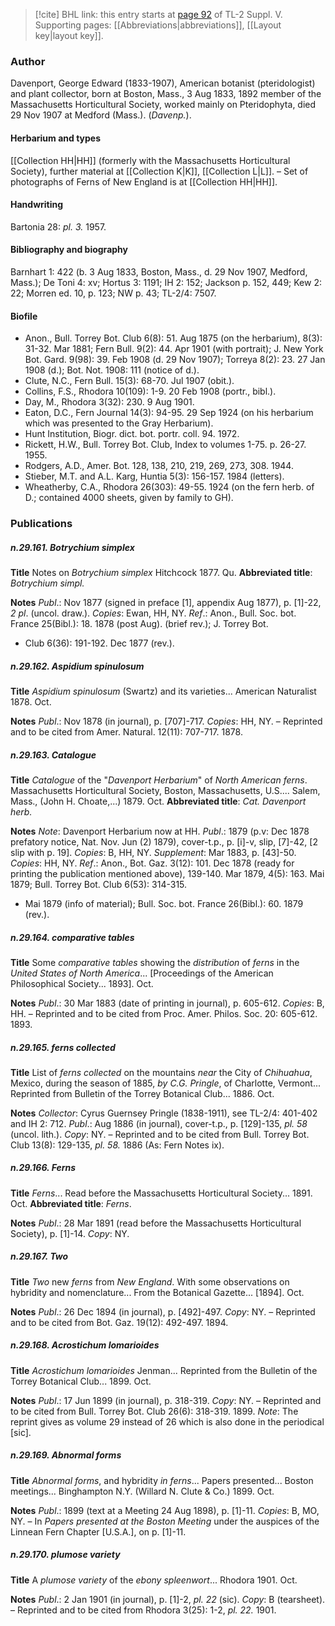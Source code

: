 > [!cite] BHL link: this entry starts at [page 92](https://www.biodiversitylibrary.org/item/103833#page/104/mode/1up) of TL-2 Suppl. V.
> Supporting pages: [[Abbreviations|abbreviations]], [[Layout key|layout key]].

### Author

Davenport, George Edward (1833-1907), American botanist (pteridologist) and plant collector, born at Boston, Mass., 3 Aug 1833, 1892 member of the Massachusetts Horticultural Society, worked mainly on Pteridophyta, died 29 Nov 1907 at Medford (Mass.). (*Davenp.*).

#### Herbarium and types

[[Collection HH|HH]] (formerly with the Massachusetts Horticultural Society), further material at [[Collection K|K]], [[Collection L|L]]. – Set of photographs of Ferns of New England is at [[Collection HH|HH]].

#### Handwriting

Bartonia 28: *pl. 3.* 1957.

#### Bibliography and biography

Barnhart 1: 422 (b. 3 Aug 1833, Boston, Mass., d. 29 Nov 1907, Medford, Mass.); De Toni 4: xv; Hortus 3: 1191; IH 2: 152; Jackson p. 152, 449; Kew 2: 22; Morren ed. 10, p. 123; NW p. 43; TL-2/4: 7507.

#### Biofile

- Anon., Bull. Torrey Bot. Club 6(8): 51. Aug 1875 (on the herbarium), 8(3): 31-32. Mar 1881; Fern Bull. 9(2): 44. Apr 1901 (with portrait); J. New York Bot. Gard. 9(98): 39. Feb 1908 (d. 29 Nov 1907); Torreya 8(2): 23. 27 Jan 1908 (d.); Bot. Not. 1908: 111 (notice of d.).
- Clute, N.C., Fern Bull. 15(3): 68-70. Jul 1907 (obit.).
- Collins, F.S., Rhodora 10(109): 1-9. 20 Feb 1908 (portr., bibl.).
- Day, M., Rhodora 3(32): 230. 9 Aug 1901.
- Eaton, D.C., Fern Journal 14(3): 94-95. 29 Sep 1924 (on his herbarium which was presented to the Gray Herbarium).
- Hunt Institution, Biogr. dict. bot. portr. coll. 94. 1972.
- Rickett, H.W., Bull. Torrey Bot. Club, Index to volumes 1-75. p. 26-27. 1955.
- Rodgers, A.D., Amer. Bot. 128, 138, 210, 219, 269, 273, 308. 1944.
- Stieber, M.T. and A.L. Karg, Huntia 5(3): 156-157. 1984 (letters).
- Wheatherby, C.A., Rhodora 26(303): 49-55. 1924 (on the fern herb. of D.; contained 4000 sheets, given by family to GH).

### Publications

##### n.29.161. Botrychium simplex

**Title**
Notes on *Botrychium simplex* Hitchcock 1877. Qu.
**Abbreviated title**: *Botrychium simpl.*

**Notes**
*Publ*.: Nov 1877 (signed in preface \[1\], appendix Aug 1877), p. \[1\]-22, *2 pl*. (uncol. draw.).
*Copies*: Ewan, HH, NY.
*Ref*.: Anon., Bull. Soc. bot. France 25(Bibl.): 18. 1878 (post Aug). (brief rev.); J. Torrey Bot.
- Club 6(36): 191-192. Dec 1877 (rev.).

##### n.29.162. Aspidium spinulosum

**Title**
*Aspidium spinulosum* (Swartz) and its varieties... American Naturalist 1878. Oct.

**Notes**
*Publ*.: Nov 1878 (in journal), p. \[707\]-717. *Copies*: HH, NY. – Reprinted and to be cited from Amer. Natural. 12(11): 707-717. 1878.

##### n.29.163. Catalogue

**Title**
*Catalogue* of the "*Davenport Herbarium*" of *North American ferns*. Massachusetts Horticultural Society, Boston, Massachusetts, U.S.... Salem, Mass., (John H. Choate,...) 1879. Oct.
**Abbreviated title**: *Cat. Davenport herb.*

**Notes**
*Note*: Davenport Herbarium now at HH.
*Publ*.: 1879 (p.v: Dec 1878 prefatory notice, Nat. Nov. Jun (2) 1879), cover-t.p., p. \[i\]-v, slip, \[7\]-42, \[2 slip with p. 19\]. *Copies*: B, HH, NY.
*Supplement*: Mar 1883, p. \[43\]-50. *Copies*: HH, NY.
*Ref*.: Anon., Bot. Gaz. 3(12): 101. Dec 1878 (ready for printing the publication mentioned above), 139-140. Mar 1879, 4(5): 163. Mai 1879; Bull. Torrey Bot. Club 6(53): 314-315.
- Mai 1879 (info of material); Bull. Soc. bot. France 26(Bibl.): 60. 1879 (rev.).

##### n.29.164. comparative tables

**Title**
Some *comparative tables* showing the *distribution* of *ferns* in the *United States of North America*... \[Proceedings of the American Philosophical Society... 1893\]. Oct.

**Notes**
*Publ*.: 30 Mar 1883 (date of printing in journal), p. 605-612. *Copies*: B, HH. – Reprinted and to be cited from Proc. Amer. Philos. Soc. 20: 605-612. 1893.

##### n.29.165. ferns collected

**Title**
List of *ferns collected* on the mountains *near* the City of *Chihuahua*, Mexico, during the season of 1885, *by C.G. Pringle*, of Charlotte, Vermont... Reprinted from Bulletin of the Torrey Botanical Club... 1886. Oct.

**Notes**
*Collector*: Cyrus Guernsey Pringle (1838-1911), see TL-2/4: 401-402 and IH 2: 712.
*Publ*.: Aug 1886 (in journal), cover-t.p., p. \[129\]-135, *pl. 58* (uncol. lith.). *Copy*: NY. – Reprinted and to be cited from Bull. Torrey Bot. Club 13(8): 129-135, *pl. 58.* 1886 (As: Fern Notes ix).

##### n.29.166. Ferns

**Title**
*Ferns*... Read before the Massachusetts Horticultural Society... 1891. Oct.
**Abbreviated title**: *Ferns*.

**Notes**
*Publ*.: 28 Mar 1891 (read before the Massachusetts Horticultural Society), p. \[1\]-14. *Copy*: NY.

##### n.29.167. Two

**Title**
*Two* new *ferns* from *New England*. With some observations on hybridity and nomenclature... From the Botanical Gazette... \[1894\]. Oct.

**Notes**
*Publ*.: 26 Dec 1894 (in journal), p. \[492\]-497. *Copy*: NY. – Reprinted and to be cited from Bot. Gaz. 19(12): 492-497. 1894.

##### n.29.168. Acrostichum lomarioides

**Title**
*Acrostichum lomarioides* Jenman... Reprinted from the Bulletin of the Torrey Botanical Club... 1899. Oct.

**Notes**
*Publ*.: 17 Jun 1899 (in journal), p. 318-319. *Copy*: NY. – Reprinted and to be cited from Bull. Torrey Bot. Club 26(6): 318-319. 1899.
*Note*: The reprint gives as volume 29 instead of 26 which is also done in the periodical \[sic\].

##### n.29.169. Abnormal forms

**Title**
*Abnormal forms*, and hybridity *in ferns*... Papers presented... Boston meetings... Binghampton N.Y. (Willard N. Clute & Co.) 1899. Oct.

**Notes**
*Publ*.: 1899 (text at a Meeting 24 Aug 1898), p. \[1\]-11. *Copies*: B, MO, NY. – In *Papers presented at the Boston Meeting* under the auspices of the Linnean Fern Chapter \[U.S.A.\], on p. \[1\]-11.

##### n.29.170. plumose variety

**Title**
A *plumose variety* of the *ebony spleenwort*... Rhodora 1901. Oct.

**Notes**
*Publ*.: 2 Jan 1901 (in journal), p. \[1\]-2, *pl. 22* (sic). *Copy*: B (tearsheet). – Reprinted and to be cited from Rhodora 3(25): 1-2, *pl. 22.* 1901.

